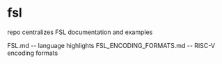 # fsl
repo centralizes FSL documentation and examples 

FSL.md                     --  language highlights
FSL\_ENCODING\_FORMATS.md  --  RISC-V encoding formats

